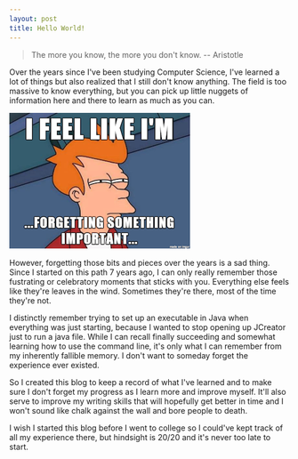 ```yaml
---
layout: post
title: Hello World!
---
```

> The more you know, the more you don't know.
> -- Aristotle

Over the years since I've been studying Computer Science, I've learned a lot of things but also realized that I still don't know anything.
The field is too massive to know everything, but you can pick up little nuggets of information here and there to learn as much as you can. 

![I feel like I'm forgetting something...](/assets/images/forget.png)

However, forgetting those bits and pieces over the years is a sad thing.
Since I started on this path 7 years ago, I can only really remember those fustrating or celebratory moments that sticks with you. 
Everything else feels like they're leaves in the wind. 
Sometimes they're there, most of the time they're not.

I distinctly remember trying to set up an executable in Java when everything was just starting, because I wanted to stop opening up JCreator just to run a java file.
While I can recall finally succeeding and somewhat learning how to use the command line, it's only what I can remember from my inherently fallible memory.
I don't want to someday forget the experience ever existed.

So I created this blog to keep a record of what I've learned and to make sure I don't forget my progress as I learn more and improve myself.
It'll also serve to improve my writing skills that will hopefully get better in time and I won't sound like chalk against the wall and bore people to death.

I wish I started this blog before I went to college so I could've kept track of all my experience there, but hindsight is 20/20 and it's never too late to start.